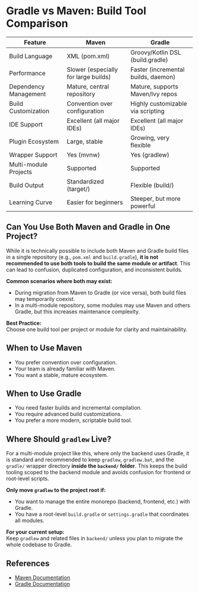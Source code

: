 # Gradle vs Maven: Build Tool Comparison

| Feature                | Maven                                 | Gradle                                 |
|------------------------|---------------------------------------|----------------------------------------|
| Build Language         | XML (pom.xml)                         | Groovy/Kotlin DSL (build.gradle)       |
| Performance            | Slower (especially for large builds)  | Faster (incremental builds, daemon)    |
| Dependency Management  | Mature, central repository            | Mature, supports Maven/Ivy repos       |
| Build Customization    | Convention over configuration         | Highly customizable via scripting      |
| IDE Support            | Excellent (all major IDEs)            | Excellent (all major IDEs)             |
| Plugin Ecosystem       | Large, stable                         | Growing, very flexible                 |
| Wrapper Support        | Yes (mvnw)                            | Yes (gradlew)                          |
| Multi-module Projects  | Supported                             | Supported                              |
| Build Output           | Standardized (target/)                | Flexible (build/)                      |
| Learning Curve         | Easier for beginners                  | Steeper, but more powerful             |

## Can You Use Both Maven and Gradle in One Project?

While it is technically possible to include both Maven and Gradle build files in a single repository (e.g., `pom.xml` and `build.gradle`), **it is not recommended to use both tools to build the same module or artifact**. This can lead to confusion, duplicated configuration, and inconsistent builds.

**Common scenarios where both may exist:**
- During migration from Maven to Gradle (or vice versa), both build files may temporarily coexist.
- In a multi-module repository, some modules may use Maven and others Gradle, but this increases maintenance complexity.

**Best Practice:**  
Choose one build tool per project or module for clarity and maintainability.

## When to Use Maven

- You prefer convention over configuration.
- Your team is already familiar with Maven.
- You want a stable, mature ecosystem.

## When to Use Gradle

- You need faster builds and incremental compilation.
- You require advanced build customizations.
- You prefer a more modern, scriptable build tool.

## Where Should `gradlew` Live?

For a multi-module project like this, where only the backend uses Gradle, it is standard and recommended to keep `gradlew`, `gradlew.bat`, and the `gradle/` wrapper directory **inside the `backend/` folder**. This keeps the build tooling scoped to the backend module and avoids confusion for frontend or root-level scripts.

**Only move `gradlew` to the project root if:**
- You want to manage the entire monorepo (backend, frontend, etc.) with Gradle.
- You have a root-level `build.gradle` or `settings.gradle` that coordinates all modules.

**For your current setup:**  
Keep `gradlew` and related files in `backend/` unless you plan to migrate the whole codebase to Gradle.

## References

- [Maven Documentation](https://maven.apache.org/guides/index.html)
- [Gradle Documentation](https://docs.gradle.org/current/userguide/userguide.html)
